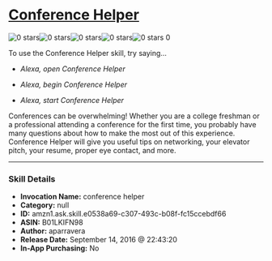# [Conference Helper](http://alexa.amazon.com/#skills/amzn1.ask.skill.e0538a69-c307-493c-b08f-fc15ccebdf66)
![0 stars](../../images/ic_star_border_black_18dp_1x.png)![0 stars](../../images/ic_star_border_black_18dp_1x.png)![0 stars](../../images/ic_star_border_black_18dp_1x.png)![0 stars](../../images/ic_star_border_black_18dp_1x.png)![0 stars](../../images/ic_star_border_black_18dp_1x.png) 0

To use the Conference Helper skill, try saying...

* *Alexa, open Conference Helper*

* *Alexa, begin Conference Helper*

* *Alexa, start Conference Helper*

Conferences can be overwhelming! Whether you are a college freshman or a professional attending a conference for the first time, you probably have many questions about how to make the most out of this experience. Conference Helper will give you useful tips on networking, your elevator pitch, your resume, proper eye contact, and more.

***

### Skill Details

* **Invocation Name:** conference helper
* **Category:** null
* **ID:** amzn1.ask.skill.e0538a69-c307-493c-b08f-fc15ccebdf66
* **ASIN:** B01LKIFN98
* **Author:** aparravera
* **Release Date:** September 14, 2016 @ 22:43:20
* **In-App Purchasing:** No
